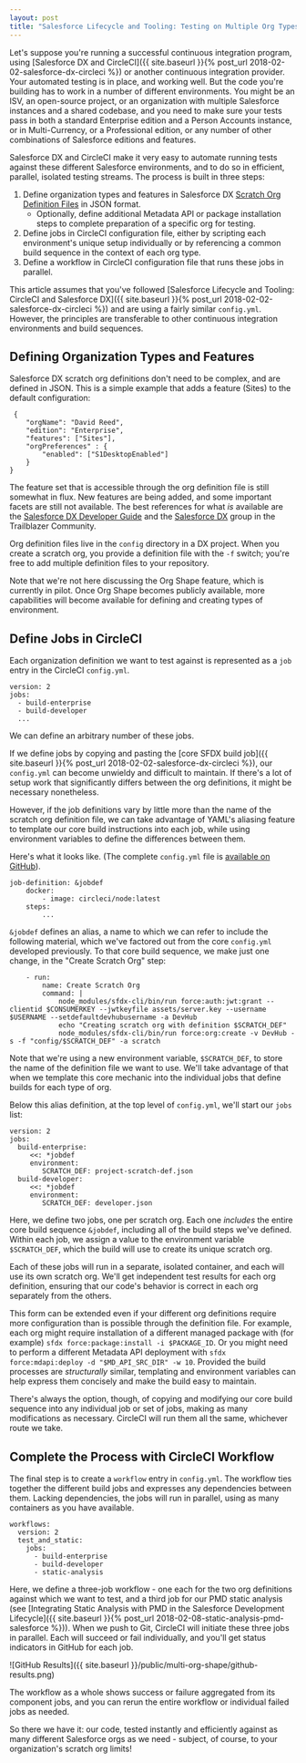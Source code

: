 ```yaml
---
layout: post
title: "Salesforce Lifecycle and Tooling: Testing on Multiple Org Types with Salesforce DX and CircleCI Workflows"
---
```


Let's suppose you're running a successful continuous integration program, using [Salesforce DX and CircleCI]({{ site.baseurl }}{% post_url 2018-02-02-salesforce-dx-circleci %}) or another continuous integration provider. Your automated testing is in place, and working well. But the code you're building has to work in a number of different environments. You might be an ISV, an open-source project, or an organization with multiple Salesforce instances and a shared codebase, and you need to make sure your tests pass in both a standard Enterprise edition and a Person Accounts instance, or in Multi-Currency, or a Professional edition, or any number of other combinations of Salesforce editions and features.

Salesforce DX and CircleCI make it very easy to automate running tests against these different Salesforce environments, and to do so in efficient, parallel, isolated testing streams. The process is built in three steps:

 1. Define organization types and features in Salesforce DX [Scratch Org Definition Files](https://developer.salesforce.com/docs/atlas.en-us.sfdx_dev.meta/sfdx_dev/sfdx_dev_scratch_orgs_def_file_config_values.htm) in JSON format.
     - Optionally, define additional Metadata API or package installation steps to complete preparation of a specific org for testing.
 1. Define jobs in CircleCI configuration file, either by scripting each environment's unique setup individually or by referencing a common build sequence in the context of each org type.
 1. Define a workflow in CircleCI configuration file that runs these jobs in parallel.
 
This article assumes that you've followed [Salesforce Lifecycle and Tooling: CircleCI and Salesforce DX]({{ site.baseurl }}{% post_url 2018-02-02-salesforce-dx-circleci %}) and are using a fairly similar `config.yml`. However, the principles are transferable to other continuous integration environments and build sequences.
 
## Defining Organization Types and Features
 
 Salesforce DX scratch org definitions don't need to be complex, and are defined in JSON. This is a simple example that adds a feature (Sites) to the default configuration: 
 
     {
        "orgName": "David Reed",
        "edition": "Enterprise",
        "features": ["Sites"],
        "orgPreferences" : {
            "enabled": ["S1DesktopEnabled"]
        }
    }

The feature set that is accessible through the org definition file is still somewhat in flux. New features are being added, and some important facets are still not available. The best references for what *is* available are the [Salesforce DX Developer Guide](https://developer.salesforce.com/docs/atlas.en-us.sfdx_dev.meta/sfdx_dev/sfdx_dev_scratch_orgs_def_file_config_values.htm) and the [Salesforce DX](https://success.salesforce.com/_ui/core/chatter/groups/GroupProfilePage?g=0F93A000000HTp1) group in the Trailblazer Community.

Org definition files live in the `config` directory in a DX project. When you create a scratch org, you provide a definition file with the `-f` switch; you're free to add multiple definition files to your repository.

Note that we're not here discussing the Org Shape feature, which is currently in pilot. Once Org Shape becomes publicly available, more capabilities will become available for defining and creating types of environment.

## Define Jobs in CircleCI

Each organization definition we want to test against is represented as a `job` entry in the CircleCI `config.yml`.

    version: 2
    jobs:
      - build-enterprise
      - build-developer
      ...
      
We can define an arbitrary number of these jobs. 

If we define jobs by copying and pasting the [core SFDX build job]({{ site.baseurl }}{% post_url 2018-02-02-salesforce-dx-circleci %}), our `config.yml` can become unwieldy and difficult to maintain. If there's a lot of setup work that significantly differs between the org definitions, it might be necessary nonetheless. 

However, if the job definitions vary by little more than the name of the scratch org definition file, we can take advantage of YAML's aliasing feature to template our core build instructions into each job, while using environment variables to define the differences between them.

Here's what it looks like. (The complete `config.yml` file is [available on GitHub](https://github.com/davidmreed/septaTrains/blob/master/.circleci/config.yml)).

    job-definition: &jobdef
        docker:
            - image: circleci/node:latest
        steps:
            ...

`&jobdef` defines an alias, a name to which we can refer to include the following material, which we've factored out from the core `config.yml` developed previously. To that core build sequence, we make just one change, in the "Create Scratch Org" step:

        - run: 
            name: Create Scratch Org
            command: |
                node_modules/sfdx-cli/bin/run force:auth:jwt:grant --clientid $CONSUMERKEY --jwtkeyfile assets/server.key --username $USERNAME --setdefaultdevhubusername -a DevHub
                echo "Creating scratch org with definition $SCRATCH_DEF"
                node_modules/sfdx-cli/bin/run force:org:create -v DevHub -s -f "config/$SCRATCH_DEF" -a scratch

Note that we're using a new environment variable, `$SCRATCH_DEF`, to store the name of the definition file we want to use. We'll take advantage of that when we template this core mechanic into the individual jobs that define builds for each type of org.

Below this alias definition, at the top level of `config.yml`, we'll start our `jobs` list:

    version: 2
    jobs:
      build-enterprise:
         <<: *jobdef
         environment:
            SCRATCH_DEF: project-scratch-def.json
      build-developer: 
         <<: *jobdef
         environment:
            SCRATCH_DEF: developer.json

Here, we define two jobs, one per scratch org. Each one *includes* the entire core build sequence `&jobdef`, including all of the build steps we've defined. Within each job, we assign a value to the environment variable `$SCRATCH_DEF`, which the build will use to create its unique scratch org.

Each of these jobs will run in a separate, isolated container, and each will use its own scratch org. We'll get independent test results for each org definition, ensuring that our code's behavior is correct in each org separately from the others.

This form can be extended even if your different org definitions require more configuration than is possible through the definition file. For example, each org might require installation of a different managed package with (for example) `sfdx force:package:install -i $PACKAGE_ID`. Or you might need to perform a different Metadata API deployment with `sfdx force:mdapi:deploy -d "$MD_API_SRC_DIR" -w 10`. Provided the build processes are *structurally* similar, templating and environment variables can help express them concisely and make the build easy to maintain.

There's always the option, though, of copying and modifying our core build sequence into any individual job or set of jobs, making as many modifications as necessary. CircleCI will run them all the same, whichever route we take.

## Complete the Process with CircleCI Workflow

The final step is to create a `workflow` entry in `config.yml`. The workflow ties together the different build jobs and expresses any dependencies between them. Lacking dependencies, the jobs will run in parallel, using as many containers as you have available.

    workflows:
      version: 2
      test_and_static:
        jobs:
          - build-enterprise
          - build-developer
          - static-analysis
          
Here, we define a three-job workflow - one each for the two org definitions against which we want to test, and a third job for our PMD static analysis (see [Integrating Static Analysis with PMD in the Salesforce Development Lifecycle]({{ site.baseurl }}{% post_url 2018-02-08-static-analysis-pmd-salesforce %})). When we push to Git, CircleCI will initiate these three jobs in parallel. Each will succeed or fail individually, and you'll get status indicators in GitHub for each job.

![GitHub Results]({{ site.baseurl }}/public/multi-org-shape/github-results.png)

The workflow as a whole shows success or failure aggregated from its component jobs, and you can rerun the entire workflow or individual failed jobs as needed.

So there we have it: our code, tested instantly and efficiently against as many different Salesforce orgs as we need - subject, of course, to your organization's scratch org limits! 
